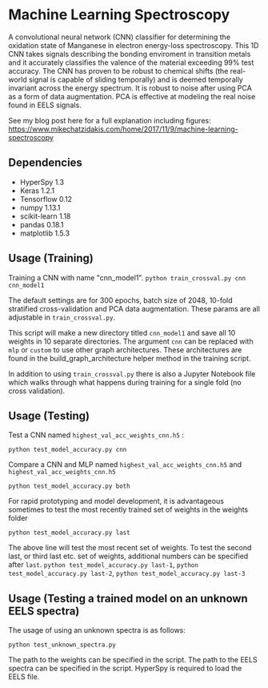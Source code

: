 # Machine Learning Spectroscopy
A convolutional neural network (CNN) classifier for determining the oxidation state of Manganese in electron energy-loss spectroscopy. This 1D CNN takes signals describing the bonding enviroment in transition metals and it accurately classifies the valence of the material exceeding 99% test accuracy. The CNN has proven to be robust to chemical shifts (the real-world signal is capable of sliding temporally) and is deemed temporally invariant across the energy spectrum. It is robust to noise after using PCA as a form of data augmentation. PCA is effective at modeling the real noise found in EELS signals.

See my blog post here for a full explanation including figures: https://www.mikechatzidakis.com/home/2017/11/9/machine-learning-spectroscopy

## Dependencies
- HyperSpy 1.3
- Keras 1.2.1
- Tensorflow 0.12
- numpy 1.13.1
- scikit-learn 1.18
- pandas 0.18.1
- matplotlib 1.5.3

## Usage (Training)

Training a CNN with name "cnn_model1".
`python train_crossval.py cnn cnn_model1` 

The default settings are for 300 epochs, batch size of 2048, 10-fold stratified cross-validation and PCA data augmentation. These params are all adjustable in `train_crossval.py`.

This script will make a new directory titled `cnn_model1` and save all 10 weights in 10 separate directories. The argument `cnn` can be replaced with `mlp` or `custom` to use other graph architectures. These architectures are found in the build_graph_architecture helper method in the training script.


In addition to using `train_crossval.py` there is also a Jupyter Notebook file which walks through what happens during training for a single fold (no cross validation).

## Usage (Testing)

Test a CNN named `highest_val_acc_weights_cnn.h5` :
  
  `python test_model_accuracy.py cnn`

Compare a CNN and MLP named `highest_val_acc_weights_cnn.h5` and `highest_val_acc_weights_cnn.h5`

`python test_model_accuracy.py both`


For rapid prototyping and model development, it is advantageous sometimes to test the most recently trained set of weights in the weights folder

`python test_model_accuracy.py last`

The above line will test the most recent set of weights. To test the second last, or third last etc. set of weights, additional numbers can be specified after `last`.
`python test_model_accuracy.py last-1`, `python test_model_accuracy.py last-2`, `python test_model_accuracy.py last-3`


## Usage (Testing a trained model on an unknown EELS spectra)

The usage of using an unknown spectra is as follows:

`python test_unknown_spectra.py`

The path to the weights can be specified in the script.
The path to the EELS spectra can be specified in the script. HyperSpy is required to load the EELS file.

